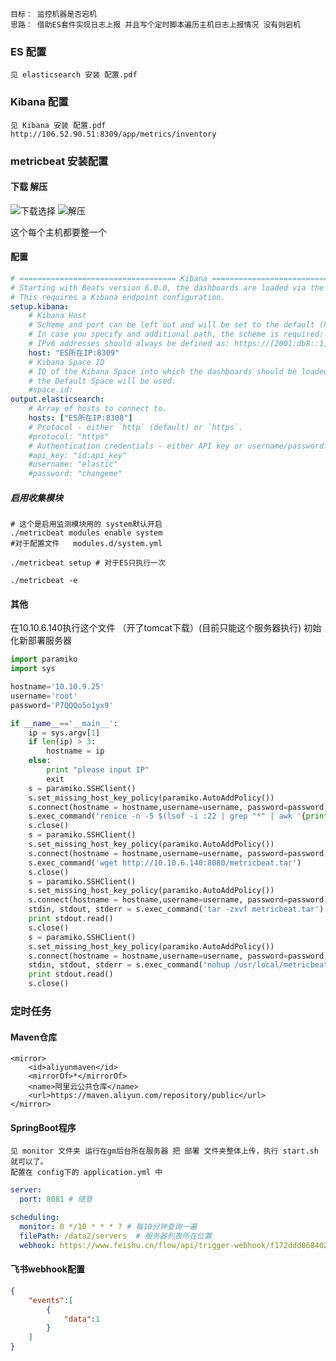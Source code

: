     目标： 监控机器是否宕机
    思路： 借助ES套件实现日志上报 并且写个定时脚本遍历主机日志上报情况 没有则宕机

### ES 配置

    见 elasticsearch 安装 配置.pdf

### Kibana 配置

    见 Kibana 安装 配置.pdf
    http://106.52.90.51:8309/app/metrics/inventory


###  metricbeat 安装配置
#### 下载 解压
![下载选择](/img/1.png)
![解压](/img/2.png)

这个每个主机都要整一个


#### 配置
```yml
# =================================== Kibana ================================
# Starting with Beats version 6.0.0, the dashboards are loaded via the Kibana
# This requires a Kibana endpoint configuration.
setup.kibana:
    # Kibana Host
    # Scheme and port can be left out and will be set to the default (http and
    # In case you specify and additional path, the scheme is required: http://l
    # IPv6 addresses should always be defined as: https://[2001:db8::1]:5601
    host: "ES所在IP:8309"
    # Kibana Space ID
    # ID of the Kibana Space into which the dashboards should be loaded. By def
    # the Default Space will be used.
    #space.id:
output.elasticsearch:
    # Array of hosts to connect to.
    hosts: ["ES所在IP:8308"]
    # Protocol - either `http` (default) or `https`.
    #protocol: "https"
    # Authentication credentials - either API key or username/password.
    #api_key: "id:api_key"
    #username: "elastic"
    #password: "changeme"
```

##### 启用收集模块
```shell
# 这个是启用监测模块用的 system默认开启
./metricbeat modules enable system
#对于配置文件   modules.d/system.yml
```

```
./metricbeat setup # 对于ES只执行一次
```

```
./metricbeat -e
```


#### 其他

在10.10.6.140执行这个文件 （开了tomcat下载）(目前只能这个服务器执行)
初始化新部署服务器 

```python
import paramiko
import sys

hostname='10.10.9.25'
username='root'
password='P7QQQo5o1yx9'

if __name__=='__main__':
    ip = sys.argv[1]
    if len(ip) > 3:
        hostname = ip
    else:
        print "please input IP"
        exit
    s = paramiko.SSHClient()
    s.set_missing_host_key_policy(paramiko.AutoAddPolicy())
    s.connect(hostname = hostname,username=username, password=password)
    s.exec_command('renice -n -5 $(lsof -i :22 | grep "*" | awk '{print $2}')')
    s.close()
    s = paramiko.SSHClient()
    s.set_missing_host_key_policy(paramiko.AutoAddPolicy())
    s.connect(hostname = hostname,username=username, password=password)
    s.exec_command('wget http://10.10.6.140:8080/metricbeat.tar')
    s.close()
    s = paramiko.SSHClient()
    s.set_missing_host_key_policy(paramiko.AutoAddPolicy())
    s.connect(hostname = hostname,username=username, password=password)
    stdin, stdout, stderr = s.exec_command('tar -zxvf metricbeat.tar')
    print stdout.read()
    s.close()
    s = paramiko.SSHClient()
    s.set_missing_host_key_policy(paramiko.AutoAddPolicy())
    s.connect(hostname = hostname,username=username, password=password)
    stdin, stdout, stderr = s.exec_command('nohup /usr/local/metricbeat/metricbeat -e -c /usr/local/metricbeat/metricbeat.yml>console.log 2>&1 &')
    print stdout.read()
    s.close()
```

### 定时任务

#### Maven仓库

```Maven
<mirror>
    <id>aliyunmaven</id>
    <mirrorOf>*</mirrorOf>
    <name>阿里云公共仓库</name>
    <url>https://maven.aliyun.com/repository/public</url>
</mirror>
```

#### SpringBoot程序

    见 monitor 文件夹 运行在gm后台所在服务器 把 部署 文件夹整体上传，执行 start.sh 就可以了。
    配置在 config下的 application.yml 中

```yml
server:
  port: 8081 # 随意

scheduling:
  monitor: 0 */10 * * * ? # 每10分钟查询一遍
  filePath: /data2/servers  # 服务器列表所在位置
  webhook: https://www.feishu.cn/flow/api/trigger-webhook/f172ddd06840292d541a4aff3f5e192d , https://www.feishu.cn/flow/api/trigger-webhook/f172ddd06840292d541a4aff3f5e192d # webhook用逗号隔开可以多个
```

#### 飞书webhook配置

``` json
{
    "events":[
        {
            "data":1
        }
    ]
}
```

